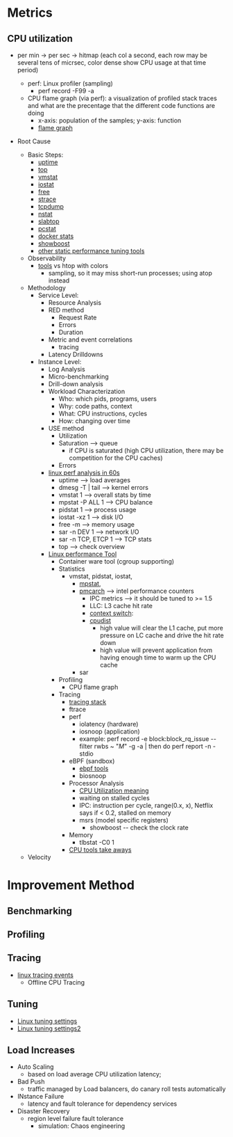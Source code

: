 # Metrics
## CPU utilization
- per min -> per sec -> hitmap (each col a second, each row may be several tens of micrsec, color dense show CPU usage at that time period)
    - perf: Linux profiler (sampling)
      - perf record -F99 -a
    - CPU flame graph (via perf): a visualization of profiled stack traces and what are the precentage that the different code functions are doing
      - x-axis: population of the samples; y-axis: function
      - [flame graph](../pictures/CPU-flame-graph-implementation.png)

- Root Cause
  - Basic Steps:
    - [uptime](../pictures/uptime_output.png)
    - [top](../pictures/top_output.png)
    - [vmstat](../pictures/vmstat_output.png)
    - [iostat](../pictures/iostat_output.png)
    - [free](../pictures/free_output.png)
    - [strace](../pictures/strace_output.png)
    - [tcpdump](../pictures/tcpdump_output.png)
    - [nstat](../pictures/nstat_output.png)
    - [slabtop](../pictures/slabtop_output.png)
    - [pcstat](../pictures/pcstat_output.png)
    - [docker stats](../pictures/docker_stats_output.png)
    - [showboost](../pictures/showboost_output.png)
    - [other static performance tuning tools](../pictures/static_performance_tunning_tools.png)
  - Observability
    - [tools](../pictures/Linux_components_performance_tools.png) vs htop with colors
      - sampling, so it may miss short-run processes; using atop instead
  - Methodology
    - Service Level:
      - Resource Analysis
      - RED method
        - Request Rate
        - Errors
        - Duration
      - Metric and event correlations
        - tracing
      - Latency Drilldowns
    - Instance Level:
      - Log Analysis
      - Micro-benchmarking
      - Drill-down analysis
      - Workload Characterization
        - Who: which pids, programs, users
        - Why: code paths, context
        - What: CPU instructions, cycles
        - How: changing over time
      - USE method
        - Utilization
        - Saturation --> queue
          - if CPU is saturated (high CPU utilization, there may be competition for the CPU caches)
        - Errors
      - [linux perf analysis in 60s](../pictures/Linux_perf_analysis_in_60s.png)
        - uptime --> load averages
        - dmesg -T | tail --> kernel errors
        - vmstat 1 --> overall stats by time
        - mpstat -P ALL 1 --> CPU balance
        - pidstat 1 --> process usage
        - iostat -xz 1 --> disk I/O
        - free -m --> memory usage
        - sar -n DEV 1 --> network I/O
        - sar -n TCP, ETCP 1 --> TCP stats
        - top --> check overview
      - [Linux performance Tool](../pictures/Linux_components_performance_tools.png)
        - Container ware tool (cgroup supporting)
        - Statistics
          - vmstat, pidstat, iostat, 
            - [mpstat](../pictures/mpstat_output.png), 
            - [pmcarch](../pictures/pmcarch_output.png) --> intel performance counters
              - IPC metrics --> it should be tuned to >= 1.5
              - LLC: L3 cache hit rate
              - [context switch](../pictures/perf_context_switch.png): 
              - [cpudist](../pictures/bpf_cpudist_process.png)
                - high value will clear the L1 cache, put more pressure on LC cache and drive the hit rate down
                - high value will prevent application from having enough time to warm up the CPU cache
            - sar
        - Profiling
          - CPU flame graph
        - Tracing
          - [tracing stack](../pictures/Linux_tracing_stack.png)
          -  ftrace
          -  perf
             -  iolatency (hardware)
             -  iosnoop (application)
             -  example: perf record -e block:block_rq_issue --filter rwbs ~ "*M*" -g -a | then do perf report -n -stdio
          -  eBPF (sandbox)
             -  [ebpf tools](../pictures/ebpf_tools.png)
             -  biosnoop
          - Processor Analysis
            - [CPU Utilization meaning](../pictures/CPU_Utilization_Calculation.png)
            - waiting on stalled cycles
            - IPC: instruction per cycle, range(0.x, x), Netflix says if < 0.2, stalled on memory
            - msrs (model specific registers)
              - showboost -- check the clock rate
          - Memory
            - tlbstat -C0 1
          - [CPU tools take aways](../pictures/cpu-perf-tool.png)
  - Velocity

# Improvement Method
## Benchmarking
## Profiling
## Tracing
- [linux tracing events](../pictures/Linux_tracing_events.png)
  - Offline CPU Tracing
## Tuning
- [Linux tuning settings](../pictures/normal_tuning_settings.png)
- [Linux tuning settings2](../pictures/linux_tuning_settings_2.png)
## Load Increases
- Auto Scaling
  - based on load average CPU utilization latency;
- Bad Push
  - traffic managed by Load balancers, do canary roll tests automatically
- INstance Failure
  - latency and fault tolerance for dependency services
- Disaster Recovery
  - region level failure fault tolerance
    - simulation: Chaos engineering